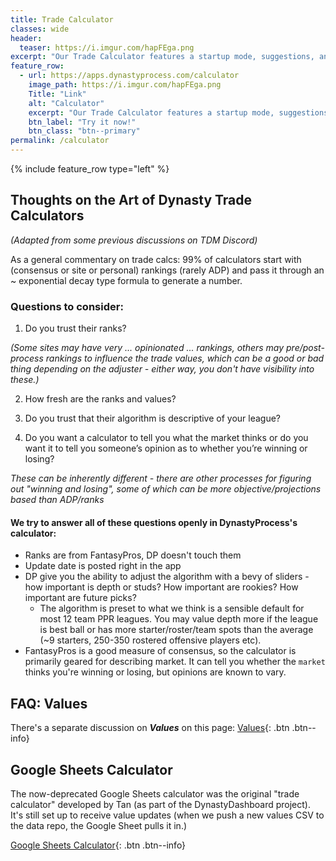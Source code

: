 ```yaml
---
title: Trade Calculator
classes: wide
header:
  teaser: https://i.imgur.com/hapFEga.png
excerpt: "Our Trade Calculator features a startup mode, suggestions, and customizable values based on your preferences for depth and rookies."
feature_row:
  - url: https://apps.dynastyprocess.com/calculator
    image_path: https://i.imgur.com/hapFEga.png
    Title: "Link"
    alt: "Calculator"
    excerpt: "Our Trade Calculator features a startup mode, suggestions, and customizable values based on your preferences for depth and rookies."
    btn_label: "Try it now!"
    btn_class: "btn--primary"
permalink: /calculator
---
```

{% include feature_row type="left" %}

## Thoughts on the Art of Dynasty Trade Calculators

*(Adapted from some previous discussions on TDM Discord)*

As a general commentary on trade calcs: 99% of calculators start with (consensus or site or personal) rankings (rarely ADP) and pass it through an ~ exponential decay type formula to generate a number.

### Questions to consider:
1) Do you trust their ranks?

  *(Some sites may have very ... opinionated ... rankings, others may pre/post-process rankings to influence the trade values, which can be a good or bad thing depending on the adjuster - either way, you don't have visibility into these.)*

2) How fresh are the ranks and values?

3) Do you trust that their algorithm is descriptive of your league?

4) Do you want a calculator to tell you what the market thinks or do you want it to tell you someone’s opinion as to whether you’re winning or losing?

*These can be inherently different - there are other processes for figuring out "winning and losing", some of which can be more objective/projections based than ADP/ranks*

#### We try to answer all of these questions openly in DynastyProcess's calculator:

- Ranks are from FantasyPros, DP doesn't touch them
- Update date is posted right in the app
- DP give you the ability to adjust the algorithm with a bevy of sliders - how important is depth or studs? How important are rookies? How important are future picks?
    - The algorithm is preset to what we think is a sensible default for most 12 team PPR leagues. You may value depth more if the league is best ball or has more starter/roster/team spots than the average (~9 starters, 250-350 rostered offensive players etc).
- FantasyPros is a good measure of consensus, so the calculator is primarily geared for describing market. It can tell you whether the `market` thinks you're winning or losing, but opinions are known to vary.

## FAQ: Values

There's a separate discussion on ***Values*** on this page: [Values](/values){: .btn .btn--info}

## Google Sheets Calculator
The now-deprecated Google Sheets calculator was the original "trade calculator" developed by Tan (as part of the DynastyDashboard project). It's still set up to receive value updates (when we push a new values CSV to the data repo, the Google Sheet pulls it in.)

[Google Sheets Calculator](https://docs.google.com/spreadsheets/d/1mmv1h5kDseejWSHx7BVlwY91gReONfbakeqYisAmLyY/copy){: .btn .btn--info}
